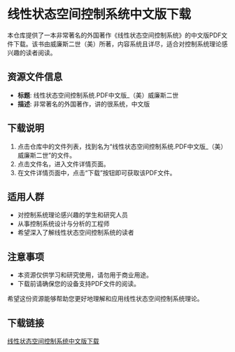 # 线性状态空间控制系统中文版下载

本仓库提供了一本非常著名的外国著作《线性状态空间控制系统》的中文版PDF文件下载。该书由威廉斯二世（美）所著，内容系统且详尽，适合对控制系统理论感兴趣的读者阅读。

## 资源文件信息

- **标题**: 线性状态空间控制系统.PDF中文版_（美）威廉斯二世
- **描述**: 非常著名的外国著作，讲的很系统，中文版

## 下载说明

1. 点击仓库中的文件列表，找到名为“线性状态空间控制系统.PDF中文版_（美）威廉斯二世”的文件。
2. 点击文件名，进入文件详情页面。
3. 在文件详情页面中，点击“下载”按钮即可获取该PDF文件。

## 适用人群

- 对控制系统理论感兴趣的学生和研究人员
- 从事控制系统设计与分析的工程师
- 希望深入了解线性状态空间控制系统的读者

## 注意事项

- 本资源仅供学习和研究使用，请勿用于商业用途。
- 下载前请确保您的设备支持PDF文件的阅读。

希望这份资源能够帮助您更好地理解和应用线性状态空间控制系统理论。

## 下载链接

[线性状态空间控制系统中文版下载](https://pan.quark.cn/s/cd3a15cd634c)